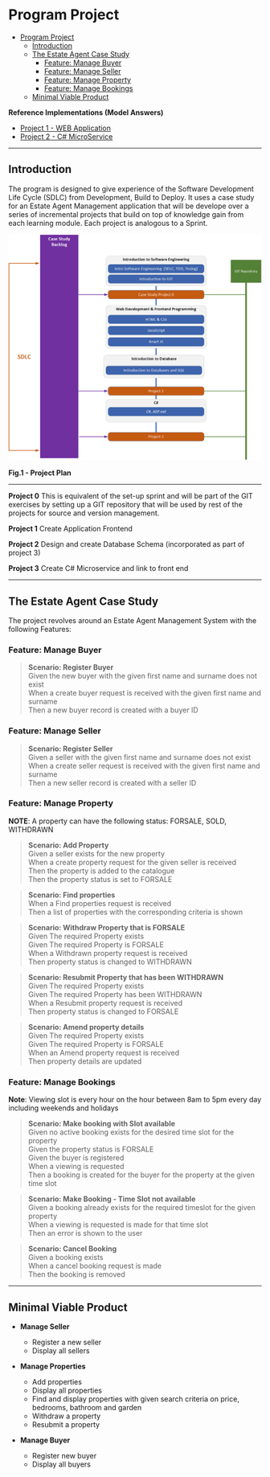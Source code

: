# Program Project

- [Program Project](#phase-3---program-project)
  - [Introduction](#introduction)
  - [The Estate Agent Case Study](#the-estate-agent-case-study)
    - [Feature: Manage Buyer](#feature-manage-buyer)
    - [Feature: Manage Seller](#feature-manage-seller)
    - [Feature: Manage Property](#feature-manage-property)
    - [Feature: Manage Bookings](#feature-manage-bookings)
  - [Minimal Viable Product](#minimal-viable-product)

**Reference Implementations (Model Answers)**

- [Project 1 - WEB Application](../project1-react/README.md)
- [Project 2 - C# MicroService](../project2-c%23/README.md)

---

## Introduction
The program is designed to give experience of the Software Development Life Cycle (SDLC) from Development, Build to Deploy.  It uses a case study for an Estate Agent Management application that will be develope over a series of incremental projects that build on top of knowledge gain from each learning module.  Each project is analogous to a Sprint.

![](./docs/images/project-plan.png)
<figcaption><b>Fig.1 - Project Plan</b></figcaption>

---

**Project 0**
This is equivalent of the set-up sprint and will be part of the GIT exercises by setting up a GIT repository that will be used by rest of the projects for source and version management.

**Project 1**
Create Application Frontend 

**Project 2**
Design and create Database Schema (incorporated as part of project 3)

**Project 3**
Create C# Microservice and link to front end

---

## The Estate Agent Case Study
The project revolves around an Estate Agent Management System with the following Features:

### Feature: Manage Buyer<span/>
>**Scenario: Register Buyer**   
Given the new buyer with the given first name and surname does not exist   
When a create buyer request is received with the given first name and surname   
Then a new buyer record is created with a buyer ID   

### Feature: Manage Seller<span/>
>**Scenario: Register Seller**   
Given a seller with the given first name and surname does not exist   
When a create seller request is received with the given first name and surname   
Then a new seller record is created with a seller ID   

### Feature: Manage Property
**NOTE**: A property can have the following status:  FORSALE, SOLD, WITHDRAWN
>**Scenario: Add Property**   
Given a seller exists for the new property   
When a create property request for the given seller is received   
Then the property is added to the catalogue   
Then the property status is set to FORSALE   

>**Scenario: Find properties**   
When a Find properties request is received   
Then a list of properties with the corresponding criteria is shown   

>**Scenario: Withdraw Property that is FORSALE**   
Given The required Property exists   
Given The required Property is FORSALE   
When a Withdrawn property request is received   
Then property status is changed to WITHDRAWN   

>**Scenario: Resubmit Property that has been WITHDRAWN**   
Given The required Property exists   
Given The required Property has been WITHDRAWN   
When a Resubmit property request is received   
Then property status is changed to FORSALE   

>**Scenario: Amend property details**   
Given The required Property exists   
Given The required Property is FORSALE   
When an Amend property request is received   
Then property details are updated   

### Feature: Manage Bookings
**Note**:  Viewing slot is every hour on the hour between 8am to 5pm every day including weekends and holidays
>**Scenario: Make booking with Slot available**   
Given no active booking exists for the desired time slot for the property   
Given the property status is FORSALE   
Given the buyer is registered   
When a viewing is requested   
Then a booking is created for the buyer for the property at the given time slot   

>**Scenario: Make Booking - Time Slot not available**   
Given a booking already exists for the required timeslot for the given property   
When a viewing is requested is made for that time slot   
Then an error is shown to the user   

>**Scenario: Cancel Booking**   
Given a booking exists   
When a cancel booking request is made   
Then the booking is removed   

---

## Minimal Viable Product

- **Manage Seller**
  - Register a new seller
  - Display all sellers

- **Manage Properties**
  - Add properties
  - Display all properties
  - Find and display properties with given search criteria on price, bedrooms, bathroom and garden
  - Withdraw a property
  - Resubmit a property

- **Manage Buyer**
    - Register new buyer
    - Display all buyers
